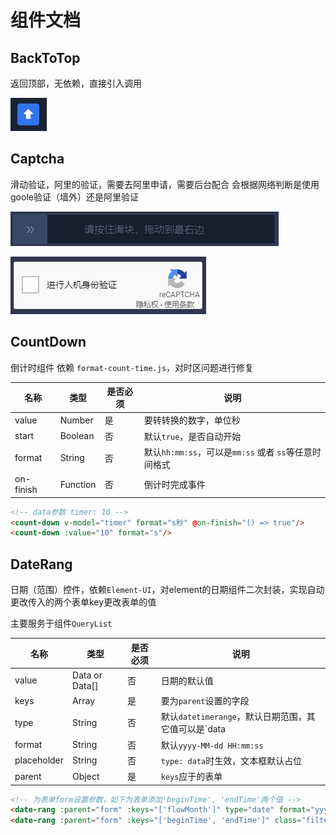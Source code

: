 # 组件文档

## BackToTop

返回顶部，无依赖，直接引入调用

![alt text](../static/backtotop.jpg "Title")

## Captcha

滑动验证，阿里的验证，需要去阿里申请，需要后台配合
会根据网络判断是使用goole验证（墙外）还是阿里验证

![alt text](../static/captcha.jpg "Title")

![alt text](../static/captcha-google.jpg "Title")

## CountDown

倒计时组件
依赖 `format-count-time.js`，对时区问题进行修复

| 名称     | 类型       | 是否必须  | 说明         |
| -------- | ------    | -------- | ------------ |
| value    | Number    | 是       | 要转转换的数字，单位秒 |
| start    | Boolean   | 否       | 默认`true`，是否自动开始  |
| format   | String    | 否       | 默认`hh:mm:ss`，可以是`mm:ss` 或者 `ss`等任意时间格式 |
| on-finish   | Function    | 否       | 倒计时完成事件 |

```html
<!-- data参数 timer: 10 -->
<count-down v-model="timer" format="s秒" @on-finish="() => true"/>
<count-down :value="10" format="s"/>
```

## DateRang

日期（范围）控件，依赖`Element-UI`，对element的日期组件二次封装，实现自动更改传入的两个表单key更改表单的值

主要服务于组件`QueryList`

| 名称     | 类型       | 是否必须  | 说明         |
| -------- | ------    | -------- | ------------ |
| value    | Data or Data[]    | 否       | 日期的默认值 |
| keys    | Array   | 是       | 要为`parent`设置的字段 |
| type    | String   | 否       | 默认`datetimerange`，默认日期范围，其它值可以是`data | daterange`等，参考 `Element-UI` |
| format   | String    | 否       | 默认`yyyy-MM-dd HH:mm:ss` |
| placeholder   | String    | 否       | `type: data`时生效，文本框默认占位 |
| parent   | Object    | 是       | `keys`应于的表单 |


```html
<!-- 为表单form设置参数，如下为表单添加'beginTime', 'endTime'两个值 -->
<date-rang :parent="form" :keys="['flowMonth']" type="date" format="yyyy-MM" class="filter-item"></date-rang>
<date-rang :parent="form" :keys="['beginTime', 'endTime']" class="filter-item"></date-rang>
```